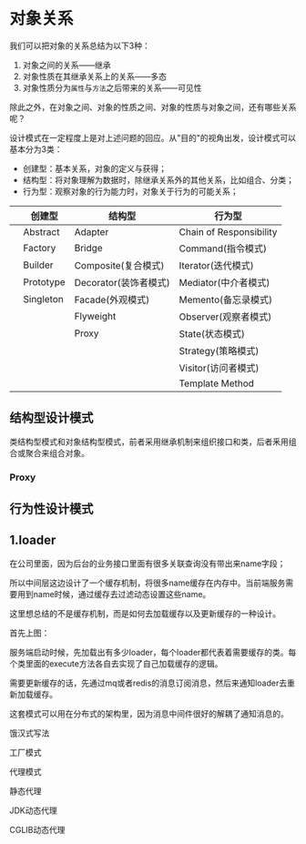 # 对象关系

我们可以把对象的关系总结为以下3种：

1. 对象之间的关系——继承
2. 对象性质在其继承关系上的关系——多态
3. 对象性质分为`属性`与`方法`之后带来的关系——可见性

除此之外，在对象之间、对象的性质之间、对象的性质与对象之间，还有哪些关系呢？

设计模式在一定程度上是对上述问题的回应。从"目的"的视角出发，设计模式可以基本分为3类：

- 创建型：基本关系，对象的定义与获得；
- 结构型：将对象理解为数据时，除继承关系外的其他关系，比如组合、分类；
- 行为型：观察对象的行为能力时，对象关于行为的可能关系；

|      | 创建型    | 结构型                | 行为型                  |
| ---- | --------- | --------------------- | ----------------------- |
|      | Abstract  | Adapter               | Chain of Responsibility |
|      | Factory   | Bridge                | Command(指令模式)       |
|      | Builder   | Composite(复合模式)   | Iterator(迭代模式)      |
|      | Prototype | Decorator(装饰者模式) | Mediator(中介者模式)    |
|      | Singleton | Facade(外观模式)      | Memento(备忘录模式)     |
|      |           | Flyweight             | Observer(观察者模式)    |
|      |           | Proxy                 | State(状态模式)         |
|      |           |                       | Strategy(策略模式)      |
|      |           |                       | Visitor(访问者模式)     |
|      |           |                       | Template Method         |



## 结构型设计模式

类结构型模式和对象结构型模式，前者采用继承机制来组织接口和类，后者釆用组合或聚合来组合对象。

### Proxy



## 行为性设计模式





## 1.loader

在公司里面，因为后台的业务接口里面有很多关联查询没有带出来name字段；

所以中间层这边设计了一个缓存机制，将很多name缓存在内存中。当前端服务需要用到name时候，通过缓存去过滤动态设置这些name。

这里想总结的不是缓存机制，而是如何去加载缓存以及更新缓存的一种设计。

首先上图：



服务端启动时候，先加载出有多少loader，每个loader都代表着需要缓存的类。每个类里面的execute方法各自去实现了自己加载缓存的逻辑。

需要更新缓存的话，先通过mq或者redis的消息订阅消息，然后来通知loader去重新加载缓存。

这套模式可以用在分布式的架构里，因为消息中间件很好的解耦了通知消息的。





饿汉式写法

工厂模式

代理模式

静态代理

JDK动态代理

CGLIB动态代理